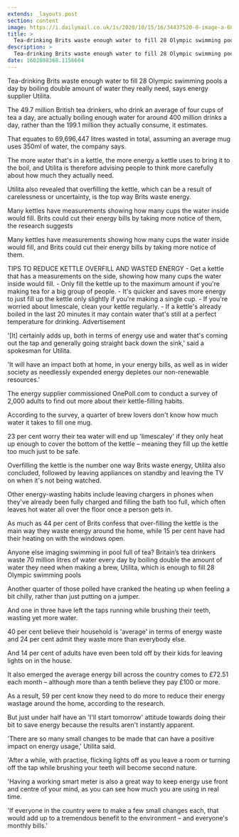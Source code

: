 ```yaml
--- 
extends: _layouts.post 
section: content 
image: https://i.dailymail.co.uk/1s/2020/10/15/16/34437520-0-image-a-60_1602777225211.jpg 
title: > 
  Tea-drinking Brits waste enough water to fill 28 Olympic swimming pools a day 
description: > 
  Tea-drinking Brits waste enough water to fill 28 Olympic swimming pools a day by boiling double amount of water they really need, says energy supplier Utilita.Utilita also revealed that overfilling the kettle, which can be a result of carelessness or uncertainty, is the top way Brits waste energy.Overfilling the kettle is the number one way Brits waste energy, Utilita also concluded, followed by leaving appliances on standby and leaving the TV on when it's not being watched.40 per cent believe their household is 'average' in terms of energy waste and 24 per cent admit they waste more than everybody else.'There are so many small changes to be made that can have a positive impact on energy usage,' Utilita said. 
date: 1602808368.1156604 
--- 
```

Tea-drinking Brits waste enough water to fill 28 Olympic swimming pools a day by boiling double amount of water they really need, says energy supplier Utilita.

The 49.7 million British tea drinkers, who drink an average of four cups of tea a day, are actually boiling enough water for around 400 million drinks a day, rather than the 199.1 million they actually consume, it estimates.

That equates to 69,696,447 litres wasted in total, assuming an average mug uses 350ml of water, the company says.

The more water that's in a kettle, the more energy a kettle uses to bring it to the boil, and Utilita is therefore advising people to think more carefully about how much they actually need.

Utilita also revealed that overfilling the kettle, which can be a result of carelessness or uncertainty, is the top way Brits waste energy.

Many kettles have measurements showing how many cups the water inside would fill. Brits could cut their energy bills by taking more notice of them, the research suggests

Many kettles have measurements showing how many cups the water inside would fill, and Brits could cut their energy bills by taking more notice of them.

TIPS TO REDUCE KETTLE OVERFILL AND WASTED ENERGY - Get a kettle that has a measurements on the side, showing how many cups the water inside would fill. - Only fill the kettle up to the maximum amount if you're making tea for a big group of people. - It's quicker and saves more energy to just fill up the kettle only slightly if you're making a single cup. - If you're worried about limescale, clean your kettle regularly. - If a kettle's already boiled in the last 20 minutes it may contain water that's still at a perfect temperature for drinking. Advertisement

'[It] certainly adds up, both in terms of energy use and water that's coming out the tap and generally going straight back down the sink,' said a spokesman for Utilita.

'It will have an impact both at home, in your energy bills, as well as in wider society as needlessly expended energy depletes our non-renewable resources.'

The energy supplier commissioned OnePoll.com to conduct a survey of 2,000 adults to find out more about their kettle-filling habits.

According to the survey, a quarter of brew lovers don't know how much water it takes to fill one mug.

23 per cent worry their tea water will end up 'limescaley' if they only heat up enough to cover the bottom of the kettle – meaning they fill up the kettle too much just to be safe.

Overfilling the kettle is the number one way Brits waste energy, Utilita also concluded, followed by leaving appliances on standby and leaving the TV on when it's not being watched.

Other energy-wasting habits include leaving chargers in phones when they've already been fully charged and filling the bath too full, which often leaves hot water all over the floor once a person gets in.

As much as 44 per cent of Brits confess that over-filling the kettle is the main way they waste energy around the home, while 15 per cent have had their heating on with the windows open.

Anyone else imaging swimming in pool full of tea? Britain’s tea drinkers waste 70 million litres of water every day by boiling double the amount of water they need when making a brew, Utilita, which is enough to fill 28 Olympic swimming pools

Another quarter of those polled have cranked the heating up when feeling a bit chilly, rather than just putting on a jumper.

And one in three have left the taps running while brushing their teeth, wasting yet more water.

40 per cent believe their household is 'average' in terms of energy waste and 24 per cent admit they waste more than everybody else.

And 14 per cent of adults have even been told off by their kids for leaving lights on in the house.

It also emerged the average energy bill across the country comes to £72.51 each month – although more than a tenth believe they pay £100 or more.

As a result, 59 per cent know they need to do more to reduce their energy wastage around the home, according to the research.

But just under half have an 'I'll start tomorrow' attitude towards doing their bit to save energy because the results aren't instantly apparent.

'There are so many small changes to be made that can have a positive impact on energy usage,' Utilita said.

'After a while, with practise, flicking lights off as you leave a room or turning off the tap while brushing your teeth will become second nature.

'Having a working smart meter is also a great way to keep energy use front and centre of your mind, as you can see how much you are using in real time.

'If everyone in the country were to make a few small changes each, that would add up to a tremendous benefit to the environment – and everyone's monthly bills.'